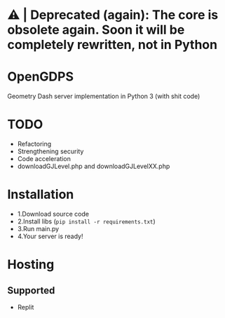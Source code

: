 # ⚠ | Deprecated (again): The core is obsolete again. Soon it will be completely rewritten, not in Python
# OpenGDPS
Geometry Dash server implementation in Python 3 (with shit code)

# TODO
 - Refactoring
 - Strengthening security
 - Code acceleration
 - downloadGJLevel.php and downloadGJLevelXX.php

# Installation
 - 1.Download source code
 - 2.Install libs (``pip install -r requirements.txt``)
 - 3.Run main.py
 - 4.Your server is ready!

# Hosting
## Supported
 - Replit
